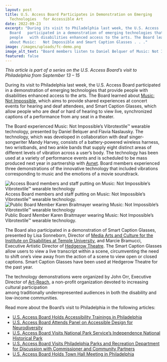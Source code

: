 ```yaml
---
layout: post
title: U.S. Access Board Participates in Demonstration on Emerging
  Technologies   for Accessible Art
date: 2022-09-23
excerpt: "During its visit to Philadelphia last week, the U.S. Access
  Board   participated in a demonstration of emerging technologies that provide
  people   with disabilities enhanced access to the arts. The Board learned
  about Music:   Not Impossible and Smart Caption Glasses . . ."
image: /images/uploads/fc-demo.png
image_alt_text: "Board members listen to Daniel Belquer of Music: Not Impossible speaking"
featured: false
---
```

*This article is part of a series on the U.S. Access Board’s visit to Philadelphia from September 13 – 15*   

During its visit to Philadelphia last week, the U.S. Access Board participated in a demonstration of emerging technologies that provide people with disabilities enhanced access to the arts. The Board learned about [Music: Not Impossible,](https://www.notimpossible.com/projects/music-not-impossible) which aims to provide shared experiences at concert events for hearing and deaf attendees, and Smart Caption Glasses, which allow people who are deaf or hard of hearing to view live, synchronized captions of a performance from any seat in a theater.  

The Board experienced Music: Not Impossible’s Vibrotextile™ wearable technology, presented by Daniel Belquer and Flavia Naslausky. The technology, which was developed in collaboration with deaf singer-songwriter Mandy Harvey, consists of a battery-powered wireless harness, two wristbands, and two ankle bands that supply eight distinct areas of different levels of vibration across a user’s body. The technology has been used at a variety of performance events and is scheduled to be mass produced next year in partnership with [Avnet](https://www.avnet.com/wps/portal/us/). Board members experienced three demonstrations of the innovative technology that included vibrations corresponding to music and the emotions of a movie soundtrack.

<div class="grid-container">
  <div class="grid-row">
    <div class="tablet:grid-col">
      <img class="img-full" src="{{ site.baseurl }}/images/uploads/board-wearable-tech.png" alt="Access Board members and staff putting on Music: Not Impossible’s Vibrotextile™ wearable technology">
      <span class="grid-line text-italic">Access Board members and staff putting on Music: Not Impossible’s Vibrotextile™ wearable technology.</span>
    </div>
    <div class="tablet:grid-col">
      <img class="img-full" src="{{ site.baseurl }}/images/uploads/braitmayer-wearable-tech.png" alt=" Public Board Member Karen Braitmayer wearing Music: Not Impossible’s Vibrotextile™ wearable technology">
      <span class="grid-line text-italic">Public Board Member Karen Braitmayer wearing Music: Not Impossible’s Vibrotextile™ wearable technology.</span>
    </div>
  </div>
</div>

The Board also participated in a demonstration of Smart Caption Glasses, presented by Lisa Sonneborn, Director of [Media Arts and Culture for the Institute on Disabilities at Temple University,](https://disabilities.temple.edu/advocacy/media-arts-culture) and Marcie Bramucci, Executive Artistic Director of [Hedgerow Theatre](https://www.hedgerowtheatre.org/). The Smart Caption Glasses allow users to view a live transcript within a scene, circumventing the need to shift one’s view away from the action of a scene to view open or closed captions. Smart Caption Glasses have been used at Hedgerow Theatre for the past year.   

The technology demonstrations were organized by John Orr, Executive Director of [Art-Reach](https://www.art-reach.org/), a non-profit organization devoted to increasing cultural participation \
among traditionally underrepresented audiences in both the disability and low-income communities. 

Read more about the Board’s visit to Philadelphia in the following articles: 

* [U.S. Access Board Holds Accessibility Trainings in Philadelphia](https://www.access-board.gov/news/2022/09/20/u-s-access-board-holds-accessibility-trainings-in-philadelphia/) 
* [U.S. Access Board Attends Panel on Accessible Design for Neurodiversity](https://www.access-board.gov/news/2022/09/20/u-s-access-board-attends-panel-on-accessible-design-for-neurodiversity/) 
* [U.S. Access Board Visits National Park Service’s Independence National Historical Park](https://www.access-board.gov/news/2022/09/21/u-s-access-board-visits-national-park-service-s-independence-national-historical-park/) 
* [U.S. Access Board Visits Philadelphia Parks and Recreation Department for Discussion with Commissioner and Community Partners](https://www.access-board.gov/news/2022/09/21/u-s-access-board-visits-philadelphia-parks-and-recreation-department-for-discussion-with-commissioner-and-community-partners/) 
* [U.S. Access Board Holds Town Hall Meeting in Philadelphia](https://www.access-board.gov/news/2022/09/22/u-s-access-board-holds-town-hall-meeting-in-philadelphia/)
